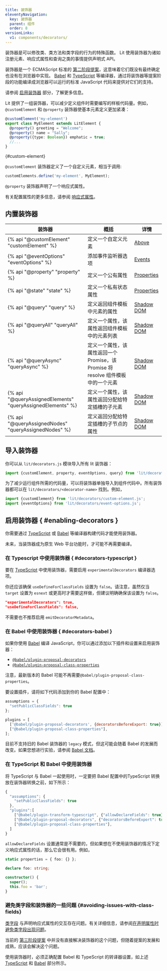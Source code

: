 ```yaml
---
title: 装饰器
eleventyNavigation:
  key: 装饰器
  parent: 组件
  order: 8
versionLinks:
  v1: components/decorators/
---
```


装饰器是可以修改类、类方法和类字段的行为的特殊函数。 Lit 使用装饰器为诸如注册元素、响应式属性和查询之类的事情提供声明式 API。

装饰器是一个 ECMAScript 标准的 [第二阶段提案](https://github.com/tc39/proposal-decorators)，这意味着它们既没有最终确定也没有在浏览器中实现。 [Babel](https://babeljs.io/) 和 [TypeScript](https://www.typescriptlang.org/) 等编译器，通过将装饰器等提案阶段的功能编译成浏览器可以运行的标准 JavaScript 代码来提供对它们的支持。

请参阅 [启用装饰器](#enabling-decorators) 部分，了解更多信息。

Lit 提供了一组装饰器，可以减少定义组件时需要编写的样板代码量。例如，`@customElement` 和 `@property` 装饰器使基本元素定义更加紧凑：

```ts
@customElement('my-element')
export class MyElement extends LitElement {
  @property() greeting = "Welcome";
  @property() name = "Sally";
  @property({type: Boolean}) emphatic = true;
  //...
}
```
{#custom-element}

`@customElement` 装饰器定义了一个自定义元素，相当于调用:

```js
customElements.define('my-element', MyElement);
```

`@property` 装饰器声明了一个响应式属性。

有关配置属性的更多信息，请参阅 [响应式属性]({{baseurl}}/docs/components/properties/)。

## 内置装饰器

| 装饰器 | 概括| 详情 |
|-----------|---------|--------------|
| {% api "@customElement" "customElement" %} | 定义一个自定义元素 | [Above](#custom-element) |
| {% api "@eventOptions" "eventOptions" %} | 添加事件监听器选项 | [Events]({{baseurl}}/docs/components/events/#event-options-decorator) |
| {% api "@property" "property" %} | 定义一个公有属性 | [Properties]({{baseurl}}/docs/components/properties/#declare-with-decorators) |
| {% api "@state" "state" %} | 定义一个私有状态属性 | [Properties]({{baseurl}}/docs/components/properties/#declare-with-decorators) |
| {% api "@query" "query" %} | 定义返回组件模板中元素的属性 | [Shadow DOM]({{baseurl}}/docs/components/shadow-dom/#query) |
| {% api "@queryAll" "queryAll" %} | 定义一个属性，该属性返回组件模板中的元素列表 | [Shadow DOM]({{baseurl}}/docs/components/shadow-dom/#query-all) |
| {% api "@queryAsync" "queryAsync" %} | 定义一个属性，该属性返回一个 Promise，该 Promise 将 resolve 组件模板中的一个元素 | [Shadow DOM]({{baseurl}}/docs/components/shadow-dom/#query-async) |
| {% api "@queryAssignedElements" "queryAssignedElements" %} | 定义一个属性，该属性返回分配给特定插槽的子元素 | [Shadow DOM]({{baseurl}}/docs/components/shadow-dom/#query-assigned-nodes) |
| {% api "@queryAssignedNodes" "queryAssignedNodes" %} | 定义返回分配给特定插槽的子节点的属性 | [Shadow DOM]({{baseurl}}/docs/components/shadow-dom/#query-assigned-nodes) |

## 导入装饰器

你可以从 `lit/decorators.js` 模块导入所有 lit 装饰器：

```js
import {customElement, property, eventOptions, query} from 'lit/decorators.js';
```

为了减少运行组件所需的代码量，可以将装饰器单独导入到组件代码中。所有装饰器都可以在 `lit/decorators/<decorator-name>` 找到。例如，

```js
import {customElement} from 'lit/decorators/custom-element.js';
import {eventOptions} from 'lit/decorators/event-options.js';
```

## 启用装饰器 { #enabling-decorators }

你需要通过 [TypeScript](#decorators-typescript) 或 [Babel](#decorators-babel) 等编译器构建代码才能使用装饰器。

未来，当装饰器成为原生 Web 平台功能时，才可能不再需要编译。

### 在 Typescript 中使用装饰器 { #decorators-typescript }

要在 [TypeScript](https://www.typescriptlang.org/docs/handbook/decorators.html) 中使用装饰器，需要启用 `experimentalDecorators` 编译器选项。

你还应该确保 `useDefineForClassFields` 设置为 `false`。请注意，虽然仅当 `target` 设置为 `esnext` 或更高时才需要这样做，但建议明确确保该设置为 `false`。

```json
"experimentalDecorators": true,
"useDefineForClassFields": false,
```

不需要也不推荐启用 `emitDecoratorMetadata`。

### 在 Babel 中使用装饰器  { #decorators-babel }

如果你使用 [Babel](https://babeljs.io/docs/en/) 编译 JavaScript，你可以通过添加以下插件和设置来启用装饰器：

*   [`@babel/plugin-proposal-decorators`](https://babeljs.io/docs/en/babel-plugin-proposal-decorators)
*   [`@babel/plugin-proposal-class-properties`](https://babeljs.io/docs/en/babel-plugin-proposal-class-properties)

注意，最新版本的 Babel 可能不再需要`@babel/plugin-proposal-class-properties`。

要设置插件，请将如下代码添加到你的 Babel 配置中：

```js
assumptions = {
  "setPublicClassFields": true
};

plugins = [
  ['@babel/plugin-proposal-decorators', {decoratorsBeforeExport: true}],
  ["@babel/plugin-proposal-class-properties"],
];
```

<div class="alert alert-info">

目前不支持旧的 Babel 装饰器的 `legacy` 模式，但这可能会随着 Babel 的发展而改变。如果您想进行实验，请参阅 [Babel 文档](https://babeljs.io/docs/en/babel-plugin-proposal-decorators#legacy)。

</div>

### 在 TypeScript 和 Babel 中使用装饰器

将 TypeScript 与 Babel 一起使用时，一定要把 Babel 配置中的TypeScript 转换放在装饰器转换之前，如下所示：

```js
{
  "assumptions": {
    "setPublicClassFields": true
  },
  "plugins":[
    ["@babel/plugin-transform-typescript", {"allowDeclareFields": true}],
    ["@babel/plugin-proposal-decorators", {"decoratorsBeforeExport": true}],
    ["@babel/plugin-proposal-class-properties"],
  ]
}
```

`allowDeclareFields` 设置通常是不需要的，但如果想在不使用装饰器的情况下定义响应式属性的话，那么它会很有用。例如，

```ts
static properties = { foo: {} };

declare foo: string;

constructor() {
  super();
  this.foo = 'bar';
}
```

### 避免类字段和装饰器的一些问题 {#avoiding-issues-with-class-fields}

[类字段](https://developer.mozilla.org/zh-CN/docs/Web/JavaScript/Reference/Classes/Public_class_fields) 与声明响应式属性的交互存在问题。有关详细信息，请参阅[在声明属性时避免类字段出现问题]({{baseurl}}/docs/components/properties/#avoiding-issues-with-class-fields)。

当前的 [第三阶段提案](https://github.com/tc39/proposal-decorators) 中并没有直接解决装饰器的这个问题，但随着提案的发展和成熟，应该会解决这个问题。

使用装饰器时，必须正确配置 Babel 和 TypeScript 的转译器设置，如上述 [TypeScript](#decorators-typescript) 和 [Babel](#decorators-babel) 部分所示。